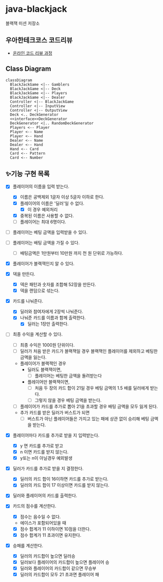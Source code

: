 # java-blackjack

블랙잭 미션 저장소

## 우아한테크코스 코드리뷰

- [온라인 코드 리뷰 과정](https://github.com/woowacourse/woowacourse-docs/blob/master/maincourse/README.md)

## Class Diagram

```mermaid
classDiagram
  BlackJackGame <|-- Gamblers
  BlackJackGame <|-- Deck
  BlackJackGame <|-- Players
  BlackJackGame <|-- Dealer
  Controller <|-- BlackJackGame
  Controller <|-- InputView
  Controller <|-- OutputView
  Deck <.. DeckGenerator
  <<interface>>DeckGenerator
  DeckGenerator <|.. RandomDeckGenerator
  Players <-- Player
  Player <-- Name
  Player <-- Hand
  Dealer <-- Name
  Dealer <-- Hand
  Hand <-- Card
  Card <-- Pattern
  Card <-- Number
```

## ✨기능 구현 목록

- [x] 플레이어의 이름을 입력 받는다.
  - [x] 이름은 공백제외 1글자 이상 5글자 이하로 한다.
  - [x] 플레이어의 이름은 '딜러'일 수 없다.
    - [x] 이 경우 예외처리
  - [x] 중복된 이름은 사용할 수 없다.
  - [ ] 플레이어는 최대 6명이다.

- [ ] 플레이어는 베팅 금액을 입력받을 수 있다.
- [ ] 플레이어는 배팅 금액을 가질 수 있다.
  - [ ] 배팅금액은 1만원부터 10만원 까지 천 원 단위로 가능하다.
- [x] 플레이어가 블랙잭인지 알 수 있다.


- [x] 덱을 만든다.
  - [x] 덱은 패턴과 숫자를 조합해 52장을 만든다.
  - [x] 덱을 랜덤으로 섞는다.

- [x] 카드를 나눠준다.
  - [x] 딜러와 참여자에게 2장씩 나눠준다.
  - [x] 나눠준 카드를 이름과 함께 출력한다.
    - [x] 딜러는 1장만 출력한다.

- [ ] 최종 수익을 계산할 수 있다.
  - [ ] 최종 수익은 1000원 단위이다.
  - [ ] 딜러가 처음 받은 카드가 블랙잭일 경우 블랙잭인 플레이어를 제외하고 베팅한 금액을 잃는다.
  - 플레이어가 블랙잭인 경우
    - 딜러도 블랙잭이면,
      - [ ] 플레이어는 베팅한 금액을 돌려받는다
    - 플레이어만 블랙잭이면,
      - [ ] 처음 두 장의 카드 합이 21일 경우 베팅 금액의 1.5 배를 딜러에게 받는다.
      - [ ] 그렇지 않을 경우 베팅 금액을 받는다.
  - [ ] 플레이어가 카드를 추가로 뽑아 21을 초과할 경우 배팅 금액을 모두 잃게 된다.
  - 추가 카드를 받은 딜러가 버스트가 되면
    - [ ] 버스트가 아닌 플레이어들은 가지고 있는 패에 상관 없이 승리해 베팅 금액을 받는다.

- [x] 플레이어마다 카드를 추가로 받을 지 입력받는다.
  - [x] y 면 카드를 추가로 받고
  - [x] n 이면 카드를 받지 않는다.
  - [x] y또는 n이 아닐경우 예외발생

- [x] 딜러가 카드를 추가로 받을 지 결정한다.
  - [x] 딜러의 카드 합이 16이하면 카드를 추가로 받는다.
  - [x] 딜러의 카드 합이 17 이상이면 카드를 받지 않는다.

- [x] 딜러와 플레이어의 카드를 출력한다.

- [x] 카드의 점수를 계산한다.
  - [x] 점수는 음수일 수 없다.
  - 에이스가 포함되어있을 때
  - [x] 점수 합계가 11 이하이면 10점을 더한다.
  - [x] 점수 합계가 11 초과이면 유지한다.

- [x] 승패를 계산한다.
  - [x] 딜러의 카드합이 높으면 딜러승
  - [x] 딜러보다 플레이어의 카드합이 높으면 플레이어 승
  - [x] 딜러와 플레이어의 카드합이 같으면 무승부
  - [x] 딜러의 카드합이 모두 21 초과면 플레이어 패
